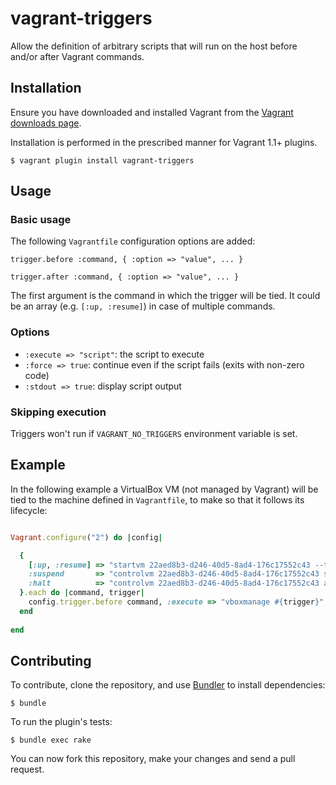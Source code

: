 # vagrant-triggers

Allow the definition of arbitrary scripts that will run on the host before and/or after Vagrant commands.

## Installation

Ensure you have downloaded and installed Vagrant from the
[Vagrant downloads page](http://downloads.vagrantup.com/).

Installation is performed in the prescribed manner for Vagrant 1.1+ plugins.

    $ vagrant plugin install vagrant-triggers

## Usage

### Basic usage

The following ```Vagrantfile``` configuration options are added:

```
trigger.before :command, { :option => "value", ... }
```

```
trigger.after :command, { :option => "value", ... }
```

The first argument is the command in which the trigger will be tied. It could be an array (e.g. ```[:up, :resume]```) in case of multiple commands.

### Options

* ```:execute => "script"```: the script to execute
* ```:force => true```: continue even if the script fails (exits with non-zero code)
* ```:stdout => true```: display script output

### Skipping execution

Triggers won't run if ```VAGRANT_NO_TRIGGERS``` environment variable is set.

## Example

In the following example a VirtualBox VM (not managed by Vagrant) will be tied to the machine defined in ```Vagrantfile```, to make so that it follows its lifecycle:

```ruby

Vagrant.configure("2") do |config|

  {
    [:up, :resume] => "startvm 22aed8b3-d246-40d5-8ad4-176c17552c43 --type headless",
    :suspend       => "controlvm 22aed8b3-d246-40d5-8ad4-176c17552c43 savestate",
    :halt          => "controlvm 22aed8b3-d246-40d5-8ad4-176c17552c43 acpipowerbutton",
  }.each do |command, trigger|
    config.trigger.before command, :execute => "vboxmanage #{trigger}", :stdout => true
  end
  
end
```

## Contributing

To contribute, clone the repository, and use [Bundler](http://bundler.io/)
to install dependencies:

    $ bundle

To run the plugin's tests:

    $ bundle exec rake

You can now fork this repository, make your changes and send a pull request.
